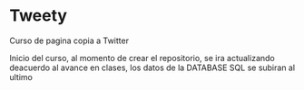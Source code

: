 # Tweety
Curso de pagina copia a Twitter

Inicio del curso, al momento de crear el repositorio, se ira actualizando deacuerdo al avance en clases, los datos de la DATABASE SQL se subiran al ultimo 
